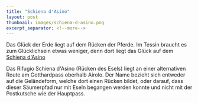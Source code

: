 ```yaml
---
title: "Schiena d'Asino"
layout: post
thumbnail: images/schiena-d-asino.png
excerpt_separator: <!--more-->
---
```


Das Glück der Erde liegt auf dem Rücken der Pferde. Im Tessin braucht es zum Glücklichsein etwas weniger, denn dort liegt das Glück auf dem [Schiena d'Asino](https://s.geo.admin.ch/2h65m9vhwau2)

Das Rifugio Schiena d'Asino (Rücken des Esels) liegt an einer alternativen Route am Gotthardpass oberhalb Airolo. Der Name bezieht sich entweder auf die Geländeform, welche dort einen Rücken bildet, oder darauf, dass dieser Säumerpfad nur mit Eseln begangen werden konnte und nicht mit der Postkutsche wie der Hauptpass. 

<!--more -->
